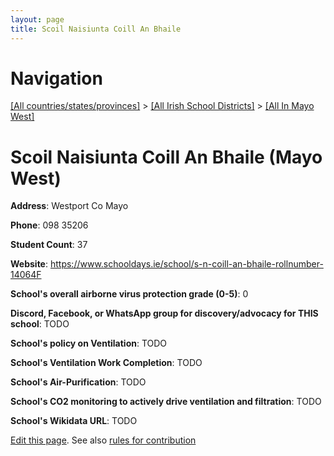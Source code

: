 ```yaml
---
layout: page
title: Scoil Naisiunta Coill An Bhaile
---
```

# Navigation

[[All countries/states/provinces]](../../..) > [[All Irish School Districts]](../..) > [[All In Mayo West]](..)

# Scoil Naisiunta Coill An Bhaile (Mayo West)

**Address**: Westport Co Mayo

**Phone**: 098 35206

**Student Count**: 37

**Website**: <https://www.schooldays.ie/school/s-n-coill-an-bhaile-rollnumber-14064F>

**School's overall airborne virus protection grade (0-5)**: 0

**Discord, Facebook, or WhatsApp group for discovery/advocacy for THIS school**: TODO

**School's policy on Ventilation**: TODO

**School's Ventilation Work Completion**: TODO

**School's Air-Purification**: TODO

**School's CO2 monitoring to actively drive ventilation and filtration**: TODO

**School's Wikidata URL**: TODO


[Edit this page](https://github.com/ventilate-schools/Ireland/edit/main/./Mayo_West/Scoil_Naisiunta_Coill_An_Bhaile.md). See also [rules for contribution](../../../contribution-rules/)